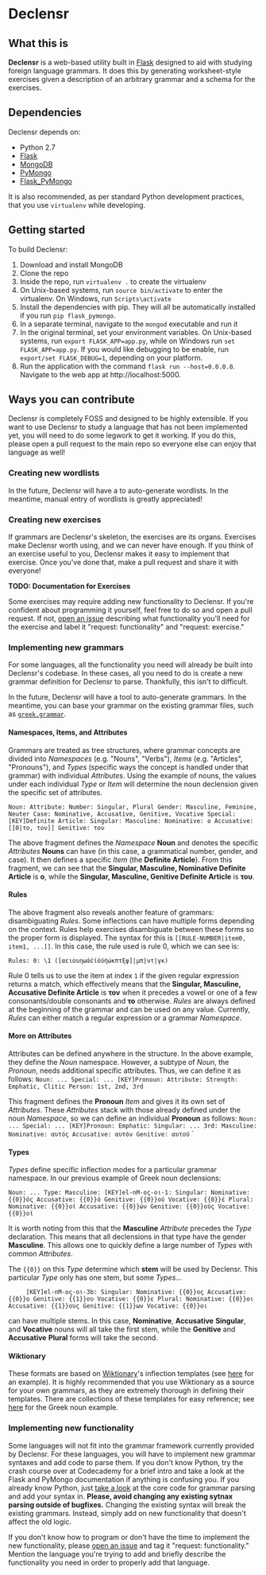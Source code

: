 # Declensr
## What this is
**Declensr** is a web-based utility built in [Flask](http://flask.pocoo.org/) designed to aid with studying foreign language grammars. It does this by generating worksheet-style exercises given a description of an arbitrary grammar and a schema for the exercises.

## Dependencies
Declensr depends on:
* Python 2.7
* [Flask](http://flask.pocoo.org/)
* [MongoDB](https://www.mongodb.com/)
* [PyMongo](https://api.mongodb.com/python/current/)
* [Flask_PyMongo](https://github.com/dcrosta/flask-pymongo)

It is also recommended, as per standard Python development practices, that you use `virtualenv` while developing.

## Getting started
To build Declensr:
1. Download and install MongoDB
2. Clone the repo
3. Inside the repo, run `virtualenv .` to create the virtualenv
4. On Unix-based systems, run `source bin/activate` to enter the virtualenv. On Windows, run `Scripts\activate`
5. Install the dependencies with pip. They will all be automatically installed if you run `pip flask_pymongo`.
6. In a separate terminal, navigate to the `mongod` executable and run it
7. In the original terminal, set your environment variables. On Unix-based systems, run `export FLASK_APP=app.py`, while on Windows run `set FLASK_APP=app.py`. If you would like debugging to be enable, run `export/set FLASK_DEBUG=1`, depending on your platform.
8. Run the application with the command `flask run --host=0.0.0.0`. Navigate to the web app at http://localhost:5000.

## Ways you can contribute
Declensr is completely FOSS and designed to be highly extensible. If you want to use Declensr to study a language that has not been implemented yet, you will need to do some legwork to get it working. If you do this, please open a pull request to the main repo so everyone else can enjoy that language as well!

### Creating new wordlists
In the future, Declensr will have a to auto-generate wordlists. In the meantime, manual entry of wordlists is greatly appreciated!

### Creating new exercises
If grammars are Declensr's skeleton, the exercises are its organs. Exercises make Declensr worth using, and we can never have enough. If you think of an exercise useful to you, Declensr makes it easy to implement that exercise. Once you've done that, make a pull request and share it with everyone!

**TODO: Documentation for Exercises**

Some exercises may require adding new functionality to Declensr. If you're confident about programming it yourself, feel free to do so and open a pull request. If not, [open an issue](https://github.com/jonfortescue/declensr/issues) describing what functionality you'll need for the exercise and label it "request: functionality" and "request: exercise."

### Implementing new grammars
For some languages, all the functionality you need will already be built into Declensr's codebase. In these cases, all you need to do is create a new grammar definition for Declensr to parse. Thankfully, this isn't to difficult.

In the future, Declensr will have a tool to auto-generate grammars. In the meantime, you can base your grammar on the existing grammar files, such as [`greek.grammar`](https://github.com/jonfortescue/declensr/blob/master/greek.grammar).

#### Namespaces, Items, and Attributes
Grammars are treated as tree structures, where grammar concepts are divided into *Namespaces* (e.g. "Nouns", "Verbs"), *Items* (e.g. "Articles", "Pronouns"), and *Types* (specific ways the concept is handled under that grammar) with individual *Attributes*. Using the example of nouns,
the values under each individual *Type* or *Item* will determine the noun declension given the specific set of attributes.

`Noun:
  Attribute:
    Number: Singular, Plural
    Gender: Masculine, Feminine, Neuter
    Case: Nominative, Accusative, Genitive, Vocative
  Special:
    [KEY]Definite Article:
      Singular:
        Masculine:
          Nominative: ο
          Accusative: [[0|το, τον]]
          Genitive: του
`

The above fragment defines the *Namespace* **Noun** and denotes the specific *Attributes* **Nouns** can have (in this case, a grammatical number, gender, and case). It then defines a specific *Item* (the **Definite Article**). From this fragment, we can see that the **Singular, Masculine, Nominative Definite Article** is **ο**, while the **Singular, Masculine, Genitive Definite Article** is **του**.

#### Rules
The above fragment also reveals another feature of grammars: disambiguating *Rules*. Some inflections can have multiple forms depending on the context. Rules help exercises disambiguate between these forms so the proper form is displayed. The syntax for this is ``[[RULE-NUMBER|item0, item1, ...]]``. In this case, the rule used is rule 0, which we can see is:

`Rules:
  0: \1 ([αειουηωάέίόύήώκπτξψ]|μπ|ντ|γκ)
`

Rule 0 tells us to use the item at index `1` if the given regular expression returns a match, which effectively means that the **Singular, Masculine, Accusative Definite Article** is **τον** when it precedes a vowel or one of a few consonants/double consonants and **το** otherwise. *Rules* are always defined at the beginning of the grammar and can be used on any value. Currently, *Rules* can either match a regular expression or a grammar *Namespace*.

#### More on Attributes
Attributes can be defined anywhere in the structure. In the above example, they define the *Noun* namespace. However, a subtype of *Noun*, the *Pronoun*, needs additional specific attributes. Thus, we can define it as follows:
`Noun: ...
  Special: ...
    [KEY]Pronoun:
      Attribute:
        Strength: Emphatic, Clitic
        Person: 1st, 2nd, 3rd
`

This fragment defines the **Pronoun** *Item* and gives it its own set of *Attributes*. These *Attributes* stack with those already defined under the noun *Namespace*, so we can define an individual **Pronoun** as follows:
`Noun: ...
  Special: ...
    [KEY]Pronoun:
      Emphatic:
        Singular: ...
          3rd:
            Masculine:
              Nominative: αυτός
              Accusative: αυτόν
              Genitive: αυτού`
`

#### Types
*Types* define specific inflection modes for a particular grammar namespace. In our previous example of Greek noun declensions:

`Noun: ...
  Type:
    Masculine:
      [KEY]el-nM-ος-οι-1:
        Singular:
          Nominative: {{0}}ός
          Accusative: {{0}}ό
          Genitive: {{0}}ού
          Vocative: {{0}}έ
        Plural:
          Nominative: {{0}}οί
          Accusative: {{0}}ών
          Genitive: {{0}}ούς
          Vocative: {{0}}οί
`

It is worth noting from this that the **Masculine** *Attribute* precedes the *Type* declaration. This means that all declensions in that type have the gender **Masculine**. This allows one to quickly define a large number of *Types* with common *Attributes*.

The `{{0}}` on this *Type* determine which **stem** will be used by Declensr. This particular *Type* only has one stem, but some *Types*...

`      [KEY]el-nM-ος-οι-3b:
        Singular:
          Nominative: {{0}}ος
          Accusative: {{0}}ο
          Genitive: {{1}}ου
          Vocative: {{0}}ε
        Plural:
          Nominative: {{0}}οι
          Accusative: {{1}}ους
          Genitive: {{1}}ων
          Vocative: {{0}}οι
`

can have multiple stems. In this case, **Nominative**, **Accusative** **Singular**, and **Vocative** nouns will all take the first stem, while the **Genitive** and **Accusative** **Plural** forms will take the second.

#### Wiktionary
These formats are based on [Wiktionary](https://en.wiktionary.org/)'s inflection templates (see [here](https://en.wiktionary.org/wiki/Template:el-nM-%CE%BF%CF%82-%CE%BF%CE%B9-3b) for an example). It is highly recommended that you use Wiktionary as a source for your own grammars, as they are extremely thorough in defining their templates. There are collections of these templates for easy reference; see [here](https://en.wiktionary.org/wiki/Wiktionary:Greek_noun_inflection-table_templates) for the Greek noun example.

### Implementing new functionality
Some languages will not fit into the grammar framework currently provided by Declensr. For these languages, you will have to implement new grammar syntaxes and add code to parse them. If you don't know Python, try the crash course over at Codecademy for a brief intro and take a look at the Flask and PyMongo documentation if anything is confusing you. If you already know Python, just [take a look](https://github.com/jonfortescue/declensr/blob/master/app.py#L119) at the core code for grammar parsing and add your syntax in. **Please, avoid changing any existing sytnax parsing outside of bugfixes.** Changing the existing syntax will break the existing grammars. Instead, simply add on new functionality that doesn't affect the old logic.

If you don't know how to program or don't have the time to implement the new functionality, please [open an issue](https://github.com/jonfortescue/declensr/issues) and tag it "request: functionality." Mention the language you're trying to add and briefly describe the functionality you need in order to properly add that language.
